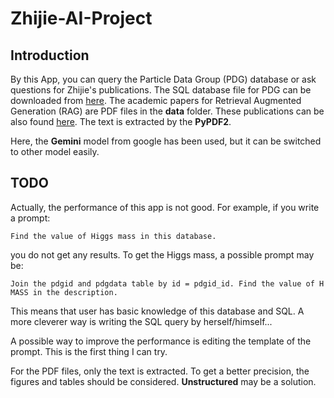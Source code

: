 # Zhijie-AI-Project

## Introduction
By this App, you can query the Particle Data Group (PDG) database or ask questions for Zhijie's publications. 
The SQL database file for PDG can be downloaded from [here](https://pdg.lbl.gov/2024/api/index.html). 
The academic papers for Retrieval Augmented Generation (RAG) are PDF files in the **data** folder. 
These publications can be also found [here](https://inspirehep.net/authors/1622480). 
The text is extracted by the **PyPDF2**. 

Here, the **Gemini** model from google has been used, but it can be switched to other model easily. 

## TODO
Actually, the performance of this app is not good. For example, if you write a prompt:
```
Find the value of Higgs mass in this database.
```
you do not get any results. To get the Higgs mass, a possible prompt may be:
```
Join the pdgid and pdgdata table by id = pdgid_id. Find the value of H MASS in the description.
```
This means that user has basic knowledge of this database and SQL. A more cleverer way is writing the SQL query by herself/himself... 

A possible way to improve the performance is editing the template of the prompt. This is the first thing I can try. 

For the PDF files, only the text is extracted. 
To get a better precision, the figures and tables should be considered. 
**Unstructured** may be a solution.
